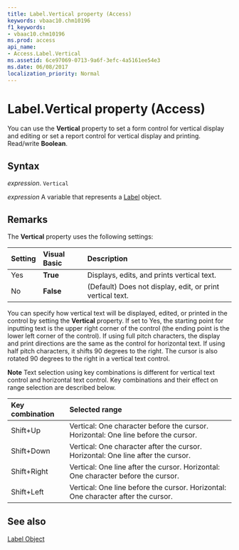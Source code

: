 ```yaml
---
title: Label.Vertical property (Access)
keywords: vbaac10.chm10196
f1_keywords:
- vbaac10.chm10196
ms.prod: access
api_name:
- Access.Label.Vertical
ms.assetid: 6ce97069-0713-9a6f-3efc-4a5161ee54e3
ms.date: 06/08/2017
localization_priority: Normal
---
```



# Label.Vertical property (Access)

You can use the  **Vertical** property to set a form control for vertical display and editing or set a report control for vertical display and printing. Read/write **Boolean**.


## Syntax

_expression_. `Vertical`

_expression_ A variable that represents a [Label](Access.Label.md) object.


## Remarks

The  **Vertical** property uses the following settings:



|**Setting**|**Visual Basic**|**Description**|
|:-----|:-----|:-----|
|Yes|**True**|Displays, edits, and prints vertical text.|
|No|**False**|(Default) Does not display, edit, or print vertical text. |

You can specify how vertical text will be displayed, edited, or printed in the control by setting the  **Vertical** property. If set to Yes, the starting point for inputting text is the upper right corner of the control (the ending point is the lower left corner of the control). If using full pitch characters, the display and print directions are the same as the control for horizontal text. If using half pitch characters, it shifts 90 degrees to the right. The cursor is also rotated 90 degrees to the right in a vertical text control.


 **Note**  Text selection using key combinations is different for vertical text control and horizontal text control. Key combinations and their effect on range selection are described below.



|**Key combination**|**Selected range**|
|:-----|:-----|
|Shift+Up|Vertical: One character before the cursor. Horizontal: One line before the cursor.|
|Shift+Down|Vertical: One character after the cursor. Horizontal: One line after the cursor.|
|Shift+Right|Vertical: One line after the cursor. Horizontal: One character before the cursor.|
|Shift+Left|Vertical: One line before the cursor. Horizontal: One character after the cursor.|

## See also


[Label Object](Access.Label.md)

